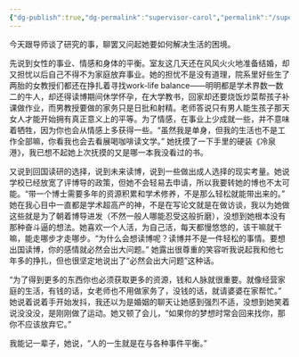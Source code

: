 ```yaml
---
{"dg-publish":true,"dg-permalink":"supervisor-carol","permalink":"/supervisor-carol/"}
---
```



今天跟导师谈了研究的事，聊罢又问起她要如何解决生活的困境。

先说到女性的事业、情感和身体的平衡。室友这几天还在风风火火地准备结婚，却又担忧以后自己不得不为家庭放弃事业。她的担忧不是没有道理，院系里好些生了两胎的女教授们都还在挣扎着寻找work-life balance——明明都是学术界数一数二的牛人，却还得读博期间休学怀孕，在大学教书，回家却还要烧饭炒菜帮孩子补课做作业，而男教授要做的家务只是日批和射精。老师答说只有男人能生孩子那天女人才能开始拥有真正意义上的平等。为了情感，在事业上少成就一些，并不意味着牺牲，因为你也会从情感上多获得一些。“虽然我是单身，但我的生活也不是工作全部嘛，你看我也会去看展喝咖啡读文学。” 她抚摸了一下手里的硬装《冷泉港》，我已想不起她上次抚摸的又是哪一本我没看过的书。

又说到回国读研的选择，说到未来读博，说到一些做出成人选择的现实考量。她说学校已经放宽了评博导的政策，但她不会轻易去申请，所以我要转她的博也不太可能。“带一个博士需要多年的资源积累和学术修养，不是那么轻松就能带出来的。” 她在我心目中一直都是学术超高产的神，不是在写论文就是在做访谈，我以为她做这些就是为了朝着博导进发（不然一般人哪能忍受这般折磨），没想到她根本没有那种奋斗逼的想法。她喜欢一个人活，为自己活，每天都慢悠悠的，该干嘛就干嘛，能走哪步才走哪步。“为什么会想读博呢？读博并不是一件轻松的事情。要想出国读博，你的感情就必然会出大问题。” 她露出很尊重的笑容听我说起我和他七年多的挣扎，但也很坚定地说出了“必然会出大问题”这种话。

“为了得到更多的东西你也必须获取更多的资源，钱和人脉就很重要。就像经营家庭的生活，有钱的话，女老师也不用做家务了，没钱的话，就请婆婆在家帮忙。” 她说着说着手开始发抖，我还以为是婚姻的聊天让她感到强烈不适，没想到她笑着说没没没，是刚刚做了运动。她又顿了会儿，“如果你的梦想时常会回来找你，那你不应该放弃它。”

我能记一辈子，她说，“人的一生就是在与各种事件平衡。”